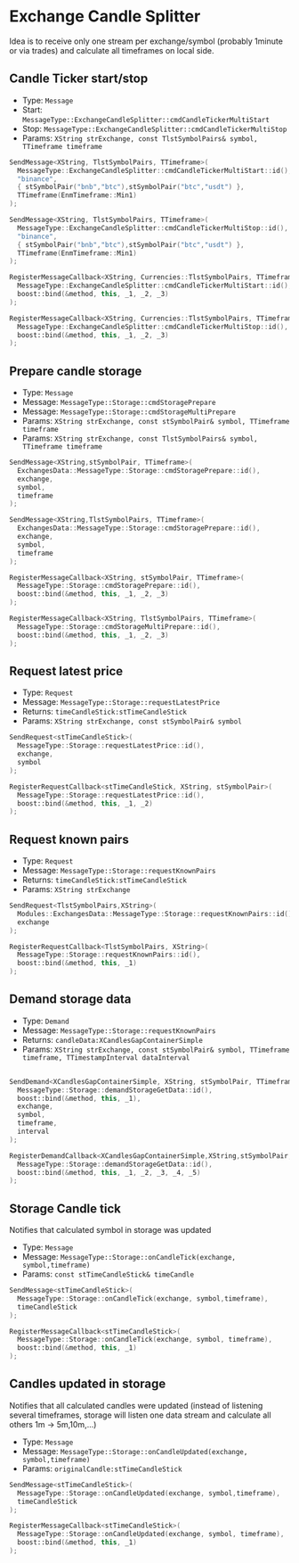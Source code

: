 # Exchange Candle Splitter

Idea is to receive only one stream per exchange/symbol (probably 1minute or via trades) and calculate all timeframes on local side.

## Candle Ticker start/stop

- Type: `Message`
- Start: `MessageType::ExchangeCandleSplitter::cmdCandleTickerMultiStart`
- Stop: `MessageType::ExchangeCandleSplitter::cmdCandleTickerMultiStop`
- Params: `XString strExchange, const TlstSymbolPairs& symbol, TTimeframe timeframe`

``` cpp tab="Send"
SendMessage<XString, TlstSymbolPairs, TTimeframe>(
  MessageType::ExchangeCandleSplitter::cmdCandleTickerMultiStart::id(),
  "binance",
  { stSymbolPair("bnb","btc"),stSymbolPair("btc","usdt") },
  TTimeframe(EnmTimeframe::Min1)
);

SendMessage<XString, TlstSymbolPairs, TTimeframe>(
  MessageType::ExchangeCandleSplitter::cmdCandleTickerMultiStop::id(),
  "binance",
  { stSymbolPair("bnb","btc"),stSymbolPair("btc","usdt") },
  TTimeframe(EnmTimeframe::Min1)
);
```

``` cpp tab="Register"  
RegisterMessageCallback<XString, Currencies::TlstSymbolPairs, TTimeframe>(
  MessageType::ExchangeCandleSplitter::cmdCandleTickerMultiStart::id(),
  boost::bind(&method, this, _1, _2, _3)
);

RegisterMessageCallback<XString, Currencies::TlstSymbolPairs, TTimeframe>(
  MessageType::ExchangeCandleSplitter::cmdCandleTickerMultiStop::id(),
  boost::bind(&method, this, _1, _2, _3)
);
```

## Prepare candle storage

- Type: `Message`
- Message: `MessageType::Storage::cmdStoragePrepare`
- Message: `MessageType::Storage::cmdStorageMultiPrepare`
- Params: `XString strExchange, const stSymbolPair& symbol, TTimeframe timeframe`
- Params: `XString strExchange, const TlstSymbolPairs& symbol, TTimeframe timeframe`

``` cpp tab="Send"
SendMessage<XString,stSymbolPair, TTimeframe>(
  ExchangesData::MessageType::Storage::cmdStoragePrepare::id(),
  exchange,
  symbol,
  timeframe
);

SendMessage<XString,TlstSymbolPairs, TTimeframe>(
  ExchangesData::MessageType::Storage::cmdStoragePrepare::id(),
  exchange,
  symbol,
  timeframe
);
```

``` cpp tab="Register"
RegisterMessageCallback<XString, stSymbolPair, TTimeframe>(
  MessageType::Storage::cmdStoragePrepare::id(),
  boost::bind(&method, this, _1, _2, _3)
);

RegisterMessageCallback<XString, TlstSymbolPairs, TTimeframe>(
  MessageType::Storage::cmdStorageMultiPrepare::id(),
  boost::bind(&method, this, _1, _2, _3)
);
```

## Request latest price

- Type: `Request`
- Message: `MessageType::Storage::requestLatestPrice`
- Returns: `timeCandleStick:stTimeCandleStick`
- Params: `XString strExchange, const stSymbolPair& symbol`

``` cpp tab="Send"
SendRequest<stTimeCandleStick>(
  MessageType::Storage::requestLatestPrice::id(),
  exchange,
  symbol
);
```

``` cpp tab="Register"
RegisterRequestCallback<stTimeCandleStick, XString, stSymbolPair>(
  MessageType::Storage::requestLatestPrice::id(),
  boost::bind(&method, this, _1, _2)
);
```

## Request known pairs

- Type: `Request`
- Message: `MessageType::Storage::requestKnownPairs`
- Returns: `timeCandleStick:stTimeCandleStick`
- Params: `XString strExchange`

``` cpp tab="Send"
SendRequest<TlstSymbolPairs,XString>(
  Modules::ExchangesData::MessageType::Storage::requestKnownPairs::id(),
  exchange
);
```

``` cpp tab="Register"
RegisterRequestCallback<TlstSymbolPairs, XString>(
  MessageType::Storage::requestKnownPairs::id(),
  boost::bind(&method, this, _1)
);
```

## Demand storage data

- Type: `Demand`
- Message: `MessageType::Storage::requestKnownPairs`
- Returns: `candleData:XCandlesGapContainerSimple`
- Params: `XString strExchange, const stSymbolPair& symbol, TTimeframe timeframe, TTimestampInterval dataInterval`

``` cpp tab="Send"
  
SendDemand<XCandlesGapContainerSimple, XString, stSymbolPair, TTimeframe, TTimestampInterval>(
  MessageType::Storage::demandStorageGetData::id(),
  boost::bind(&method, this, _1),
  exchange,
  symbol,
  timeframe,
  interval
);
```

``` cpp tab="Register"
RegisterDemandCallback<XCandlesGapContainerSimple,XString,stSymbolPair,TTimeframe,TTimestampInterval>(
  MessageType::Storage::demandStorageGetData::id(),
  boost::bind(&method, this, _1, _2, _3, _4, _5)
);

```

## Storage Candle tick

Notifies that calculated symbol in storage was updated

- Type: `Message`
- Message: `MessageType::Storage::onCandleTick(exchange, symbol,timeframe)`
- Params: `const stTimeCandleStick& timeCandle`

``` cpp tab="Send"
SendMessage<stTimeCandleStick>(
  MessageType::Storage::onCandleTick(exchange, symbol,timeframe),
  timeCandleStick
);
```

``` cpp tab="Register"
RegisterMessageCallback<stTimeCandleStick>(
  MessageType::Storage::onCandleTick(exchange, symbol, timeframe),
  boost::bind(&method, this, _1)
);

```

## Candles updated in storage

Notifies that all calculated candles were updated (instead of listening several timeframes, storage will listen one data stream and calculate all others 1m -> 5m,10m,...)

- Type: `Message`
- Message: `MessageType::Storage::onCandleUpdated(exchange, symbol,timeframe)`
- Params: `originalCandle:stTimeCandleStick`

``` cpp tab="Send"
SendMessage<stTimeCandleStick>(
  MessageType::Storage::onCandleUpdated(exchange, symbol,timeframe),
  timeCandleStick
);
```

``` cpp tab="Register"
RegisterMessageCallback<stTimeCandleStick>(
  MessageType::Storage::onCandleUpdated(exchange, symbol, timeframe),
  boost::bind(&method, this, _1)
);

```
